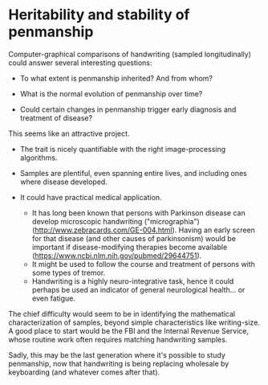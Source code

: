 Heritability and stability of penmanship
=======================

Computer-graphical comparisons of handwriting (sampled longitudinally) could answer several interesting questions:

* To what extent is penmanship inherited?  And from whom?

* What is the normal evolution of penmanship over time?

* Could certain changes in penmanship trigger early diagnosis and treatment of disease? 

This seems like an attractive project.

* The trait is nicely quantifiable with the right image-processing algorithms. 

* Samples are plentiful, even spanning entire lives, and including ones where disease developed.

* It could have practical medical application. 

    * It has long been known that persons with Parkinson disease can develop microscopic handwriting ("micrographia") (http://www.zebracards.com/GE-004.html).  Having an early screen for that disease (and other causes of parkinsonism) would be important if disease-modifying therapies become available (https://www.ncbi.nlm.nih.gov/pubmed/29644751). 
    * It might be used to follow the course and treatment of persons with some types of tremor.
    * Handwriting is a highly neuro-integrative task, hence it could perhaps be used an indicator of general neurological health... or even fatigue.

The chief difficulty would seem to be in identifying the mathematical characterization of samples, beyond simple characteristics like writing-size. A good place to start would be the FBI and the Internal Revenue Service, whose routine work often requires matching handwriting samples.

Sadly, this may be the last generation where it's possible to study penmanship, now that handwriting is being replacing wholesale by keyboarding (and whatever comes after that).
